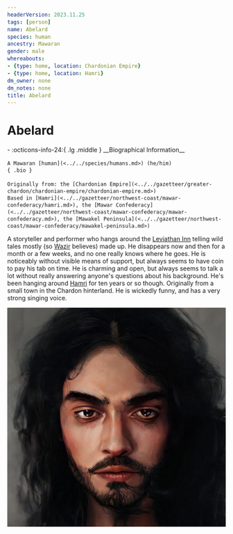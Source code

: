 ```yaml
---
headerVersion: 2023.11.25
tags: [person]
name: Abelard
species: human
ancestry: Mawaran
gender: male
whereabouts:
- {type: home, location: Chardonian Empire}
- {type: home, location: Hamri}
dm_owner: none
dm_notes: none
title: Abelard
---
```

# Abelard
<div class="grid cards ext-narrow-margin ext-one-column" markdown>
- :octicons-info-24:{ .lg .middle } __Biographical Information__

    A Mawaran [human](<../../species/humans.md>) (he/him)  
    { .bio }

    Originally from: the [Chardonian Empire](<../../gazetteer/greater-chardon/chardonian-empire/chardonian-empire.md>)
    Based in [Hamri](<../../gazetteer/northwest-coast/mawar-confederacy/hamri.md>), the [Mawar Confederacy](<../../gazetteer/northwest-coast/mawar-confederacy/mawar-confederacy.md>), the [Mawakel Peninsula](<../../gazetteer/northwest-coast/mawar-confederacy/mawakel-peninsula.md>)
</div>


A storyteller and performer who hangs around the [Leviathan Inn](<../../gazetteer/northwest-coast/mawar-confederacy/leviathan-inn.md>) telling wild tales mostly (so [Wazir](<../pcs/mawar-confederacy/wazir.md>) believes) made up. He disappears now and then for a month or a few weeks, and no one really knows where he goes. He is noticeably without visible means of support, but always seems to have coin to pay his tab on time. He is charming and open, but always seems to talk a lot without really answering anyone's questions about his background. He's been hanging around [Hamri](<../../gazetteer/northwest-coast/mawar-confederacy/hamri.md>) for ten years or so though. Originally from a small town in the Chardon hinterland. He is wickedly funny, and has a very strong singing voice.



![Abelard](../../assets/abelard.png)